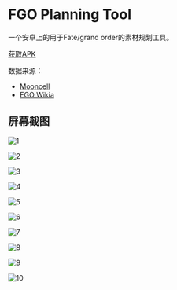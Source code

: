 # FGO Planning Tool

一个安卓上的用于Fate/grand order的素材规划工具。

[获取APK](https://github.com/ssttkkl/FGO-Planning-Tool/releases)

数据来源：

- [Mooncell](fgo.wiki)
- [FGO Wikia](fategrandorder.wikia.com)

## 屏幕截图

![1](doc/image/1.png)

![2](doc/image/2.png)

![3](doc/image/3.png)

![4](doc/image/4.png)

![5](doc/image/5.png)

![6](doc/image/6.png)

![7](doc/image/7.png)

![8](doc/image/8.png)

![9](doc/image/9.png)

![10](doc/image/10.png)
